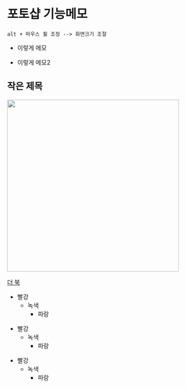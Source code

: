 # 포토샵 기능메모

```
alt + 마우스 휠 조정 --> 화면크기 조절
```

* 이렇게 메모
- 이렇게 메모2

## 작은 제목

<img src="https://3dodam.github.io/img/KakaoTalk_20230403_143147119.png" width="400">

[더 북](https://thebook.io/)

* 빨강
  * 녹색
    * 파랑

+ 빨강
  + 녹색
    + 파랑

- 빨강
  - 녹색
    - 파랑
